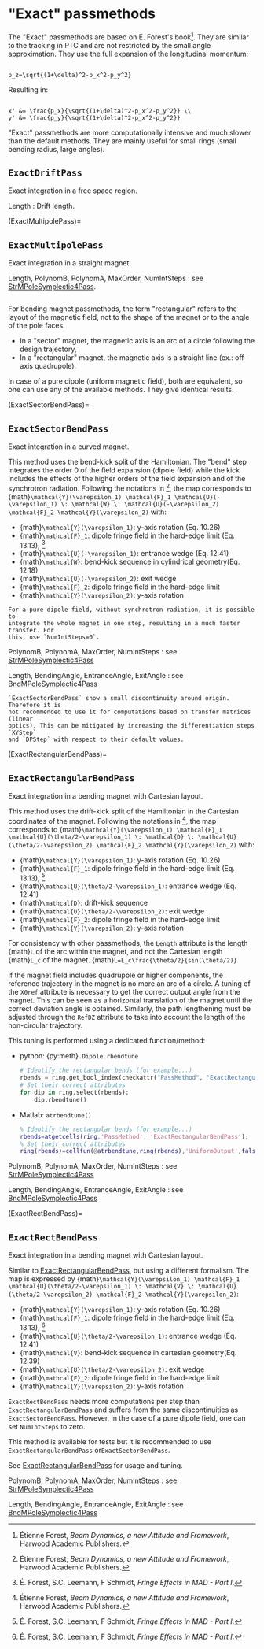 # "Exact" passmethods

The "Exact" passmethods are based on E. Forest's book[^Forest]. They are similar to the
tracking in PTC and are not restricted by the small angle approximation.
They use the full expansion of the longitudinal momentum:
```{math}

p_z=\sqrt{(1+\delta)^2-p_x^2-p_y^2}
```
Resulting in:
```{math}

x' &= \frac{p_x}{\sqrt{(1+\delta)^2-p_x^2-p_y^2}} \\
y' &= \frac{p_y}{\sqrt{(1+\delta)^2-p_x^2-p_y^2}}
```
"Exact" passmethods are more computationally intensive and much slower than
the default methods. They are mainly useful for small rings (small bending
radius, large angles).

## `ExactDriftPass`
Exact integration in a free space region.

Length
: Drift length.

(ExactMultipolePass)=
## `ExactMultipolePass`
Exact integration in a straight magnet.

Length, PolynomB, PolynomA, MaxOrder, NumIntSteps
: see [StrMPoleSymplectic4Pass](#StrMPoleSymplectic4Pass).

```{rubric} Bending magnet passmethods
```

For bending magnet passmethods, the term "rectangular" refers to the layout of the
magnetic field, not to the shape of the magnet or to the angle of the pole faces.

- In a "sector" magnet, the magnetic axis is an arc of a circle following the
design trajectory,
- In a "rectangular" magnet, the magnetic axis is a straight line (ex.: off-axis
quadrupole).

In case of a pure dipole (uniform magnetic field), both are equivalent, so one can use
any of the available methods. They give identical results.

(ExactSectorBendPass)=
## `ExactSectorBendPass`
Exact integration in a curved magnet.

This method uses the bend-kick split of the Hamiltonian. The "bend" step integrates
the order 0 of the field expansion (dipole field) while the kick includes the effects
of the higher orders of the field expansion and of the synchrotron radiation.
Following the notations in [^Forest],
the map corresponds to {math}`\mathcal{Y}(\varepsilon_1) \mathcal{F}_1
\mathcal{U}(-\varepsilon_1) \: \mathcal{W} \: \mathcal{U}(-\varepsilon_2)
\mathcal{F}_2 \mathcal{Y}(\varepsilon_2)` with:
- {math}`\mathcal{Y}(\varepsilon_1)`: y-axis rotation (Eq. 10.26)
- {math}`\mathcal{F}_1`: dipole fringe field in the hard-edge limit (Eq. 13.13), [^F2]
- {math}`\mathcal{U}(-\varepsilon_1)`: entrance wedge (Eq. 12.41)
- {math}`\mathcal{W}`: bend-kick sequence in cylindrical geometry(Eq. 12.18)
- {math}`\mathcal{U}(-\varepsilon_2)`: exit wedge
- {math}`\mathcal{F}_2`: dipole fringe field in the hard-edge limit
- {math}`\mathcal{Y}(\varepsilon_2)`: y-axis rotation

```{Tip}
For a pure dipole field, without synchrotron radiation, it is possible to
integrate the whole magnet in one step, resulting in a much faster transfer. For
this, use `NumIntSteps=0`.
```

PolynomB, PolynomA, MaxOrder, NumIntSteps
: see [StrMPoleSymplectic4Pass](#StrMPoleSymplectic4Pass)

Length, BendingAngle, EntranceAngle, ExitAngle
: see [BndMPoleSymplectic4Pass](#BndMPoleSymplectic4Pass)

```{Caution}
`ExactSectorBendPass` show a small discontinuity around origin. Therefore it is
not recommended to use it for computations based on transfer matrices (linear
optics). This can be mitigated by increasing the differentiation steps `XYStep`
and `DPStep` with respect to their default values.
```

(ExactRectangularBendPass)=
## `ExactRectangularBendPass`
Exact integration in a bending magnet with Cartesian layout.

This method uses the drift-kick split of the Hamiltonian in the Cartesian
coordinates of the magnet.
Following the notations in [^Forest],
the map corresponds to {math}`\mathcal{Y}(\varepsilon_1) \mathcal{F}_1
\mathcal{U}(\theta/2-\varepsilon_1) \: \mathcal{D} \: \mathcal{U}(\theta/2-\varepsilon_2)
\mathcal{F}_2 \mathcal{Y}(\varepsilon_2)` with:
- {math}`\mathcal{Y}(\varepsilon_1)`: y-axis rotation (Eq. 10.26)
- {math}`\mathcal{F}_1`: dipole fringe field in the hard-edge limit (Eq. 13.13), [^F2]
- {math}`\mathcal{U}(\theta/2-\varepsilon_1)`: entrance wedge (Eq. 12.41)
- {math}`\mathcal{D}`: drift-kick sequence
- {math}`\mathcal{U}(\theta/2-\varepsilon_2)`: exit wedge
- {math}`\mathcal{F}_2`: dipole fringe field in the hard-edge limit
- {math}`\mathcal{Y}(\varepsilon_2)`: y-axis rotation

For consistency with other passmethods, the `Length` attribute is the length {math}`L`
of the arc within the magnet, and not the Cartesian length {math}`L_c` of the
magnet. {math}`L=L_c\frac{\theta/2}{sin(\theta/2)}`

If the magnet field includes quadrupole or higher components, the reference trajectory 
in the magnet is no more an arc of a circle. A tuning of the `X0ref` attribute is
necessary to get the correct output angle from the magnet. This can be seen as a
horizontal translation of the magnet until the correct deviation angle is obtained.
Similarly, the path lengthening must be adjusted through the `RefDZ` attribute to
take into account the length of the non-circular trajectory.

This tuning is performed using a dedicated function/method:

- python: {py:meth}`.Dipole.rbendtune`
  ```python
  # Identify the rectangular bends (for example...)
  rbends = ring.get_bool_index(checkattr("PassMethod", "ExactRectangularBendPass")
  # Set their correct attributes
  for dip in ring.select(rbends):
      dip.rbendtune()
  ```
- Matlab: `atrbendtune()`
  ```Matlab
  % Identify the rectangular bends (for example...)
  rbends=atgetcells(ring,'PassMethod', 'ExactRectangularBendPass');
  % Set their correct attributes
  ring(rbends)=cellfun(@atrbendtune,ring(rbends),'UniformOutput',false);
  ```

PolynomB, PolynomA, MaxOrder, NumIntSteps
: see [StrMPoleSymplectic4Pass](#StrMPoleSymplectic4Pass)

Length, BendingAngle, EntranceAngle, ExitAngle
: see [BndMPoleSymplectic4Pass](#BndMPoleSymplectic4Pass)

(ExactRectBendPass)=
## `ExactRectBendPass`
Exact integration in a bending magnet with Cartesian layout.

Similar to [ExactRectangularBendPass](#ExactRectangularBendPass), but using a
different formalism. The map is expressed by
{math}`\mathcal{Y}(\varepsilon_1) \mathcal{F}_1
\mathcal{U}(\theta/2-\varepsilon_1) \: \mathcal{V} \: \mathcal{U}(\theta/2-\varepsilon_2)
\mathcal{F}_2 \mathcal{Y}(\varepsilon_2)`:
- {math}`\mathcal{Y}(\varepsilon_1)`: y-axis rotation (Eq. 10.26)
- {math}`\mathcal{F}_1`: dipole fringe field in the hard-edge limit (Eq. 13.13), [^F2]
- {math}`\mathcal{U}(\theta/2-\varepsilon_1)`: entrance wedge (Eq. 12.41)
- {math}`\mathcal{V}`: bend-kick sequence in cartesian geometry(Eq. 12.39)
- {math}`\mathcal{U}(\theta/2-\varepsilon_2)`: exit wedge
- {math}`\mathcal{F}_2`: dipole fringe field in the hard-edge limit
- {math}`\mathcal{Y}(\varepsilon_2)`: y-axis rotation

`ExactRectBendPass` needs more computations per step than
`ExactRectangularBendPass` and suffers from the same discontinuities as
`ExactSectorBendPass`. However, in the case of a pure dipole field, one can set
`NumIntSteps` to zero.

This method is available for tests but it is recommended
to use `ExactRectangularBendPass` or`ExactSectorBendPass`.

See [ExactRectangularBendPass](#ExactRectangularBendPass) for usage and tuning.

PolynomB, PolynomA, MaxOrder, NumIntSteps
: see [StrMPoleSymplectic4Pass](#StrMPoleSymplectic4Pass)

Length, BendingAngle, EntranceAngle, ExitAngle
: see [BndMPoleSymplectic4Pass](#BndMPoleSymplectic4Pass)

[^Forest]: Étienne Forest, _Beam Dynamics, a new Attitude and Framework_, 
Harwood Academic Publishers.

[^F2]: É. Forest, S.C. Leemann, F Schmidt, _Fringe Effects in MAD - Part I_.